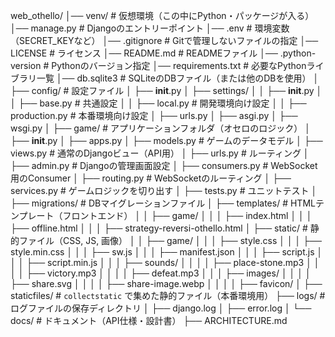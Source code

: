 web_othello/
│── venv/                     # 仮想環境（この中にPython・パッケージが入る）
│── manage.py                  # Djangoのエントリーポイント
│── .env                        # 環境変数（SECRET_KEYなど）
│── .gitignore                  # Gitで管理しないファイルの指定
│── LICENSE                    # ライセンス
│── README.md                    # READMEファイル
│── .python-version                    # Pythonのバージョン指定
│── requirements.txt            # 必要なPythonライブラリ一覧
│── db.sqlite3                  # SQLiteのDBファイル（または他のDBを使用）
│
├── config/                   # 設定ファイル
│   ├── __init__.py
│   ├── settings/
│   │   ├── __init__.py
│   │   ├── base.py           # 共通設定
│   │   ├── local.py          # 開発環境向け設定
│   │   ├── production.py     # 本番環境向け設定
│   ├── urls.py
│   ├── asgi.py
│   ├── wsgi.py
│
├── game/                        # アプリケーションフォルダ（オセロのロジック）
│   ├── __init__.py
│   ├── apps.py
│   ├── models.py                # ゲームのデータモデル
│   ├── views.py                 # 通常のDjangoビュー（API用）
│   ├── urls.py                  # ルーティング
│   ├── admin.py                 # Djangoの管理画面設定
│   ├── consumers.py             # WebSocket用のConsumer
│   ├── routing.py               # WebSocketのルーティング
│   ├── services.py              # ゲームロジックを切り出す
│   ├── tests.py                 # ユニットテスト
│   ├── migrations/              # DBマイグレーションファイル
│   ├── templates/               # HTMLテンプレート（フロントエンド）
│   │   ├── game/
│   │   │   ├── index.html
│   │   │   ├── offline.html
│   │   │   ├── strategy-reversi-othello.html
│   ├── static/                   # 静的ファイル（CSS, JS, 画像）
│   │   ├── game/
│   │   │   ├── style.css
│   │   │   ├── style.min.css
│   │   │   ├── sw.js
│   │   │   ├── manifest.json
│   │   │   ├── script.js
│   │   │   ├── script.min.js
│   │   │   ├── sounds/
│   │   │   │   ├── place-stone.mp3
│   │   │   │   ├── victory.mp3
│   │   │   │   ├── defeat.mp3
│   │   │   ├── images/
│   │   │   │   ├── share.svg
│   │   │   │   ├── share-image.webp
│   │   │   │   ├── favicon/
│
├── staticfiles/                 # `collectstatic` で集めた静的ファイル（本番環境用）
├── logs/                        # ログファイルの保存ディレクトリ
│   ├── django.log
│   ├── error.log
│
└── docs/                        # ドキュメント（API仕様・設計書）
    ├── ARCHITECTURE.md